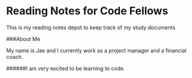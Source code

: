 # Reading Notes for Code Fellows

This is my reading notes depot to keep track of my study documents

###About Me

My name is Jae and I currently work as a project manager and a financial coach. 


######I am very excited to be learning to code. 

